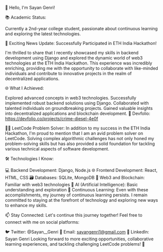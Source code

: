       
👋 Hello, I'm Sayan Genri!

📚 Academic Status:

Currently a 2nd-year college student, passionate about continuous learning and exploring the latest technologies.

🚀 Exciting News Update: Successfully Participated in ETH India Hackathon!

I'm thrilled to share that I recently showcased my skills in backend development using Django and explored the dynamic world of web3 technologies at the ETH India Hackathon. This experience was incredibly enriching, providing me with the opportunity to collaborate with like-minded individuals and contribute to innovative projects in the realm of decentralized applications.

🌐 What I Achieved:

Explored advanced concepts in web3 technologies.
Successfully implemented robust backend solutions using Django.
Collaborated with talented individuals on groundbreaking projects.
Gained valuable insights into decentralized applications and blockchain development.
🔗 Devfolio: https://devfolio.co/projects/crime-diesel-4e0f

🏋️‍♂️ LeetCode Problem Solver:
In addition to my success in the ETH India Hackathon, I'm proud to mention that I am an avid problem solver on LeetCode. Solving complex algorithmic challenges has not only honed my problem-solving skills but has also provided a solid foundation for tackling various technical aspects of software development.

🛠️ Technologies I Know:

💻 Backend Development: Django, Node.js
🌐 Frontend Development: React, HTML, CSS
🗃️ Databases: SQLite, MongoDB
🔗 Web3 and Blockchain: Familiar with web3 technologies
🤖 AI (Artificial Intelligence): Basic understanding and exploration
🌱 Continuous Learning:
Even with these accomplishments, my journey of continuous learning persists. I remain committed to staying at the forefront of technology and exploring new ways to enhance my skills.

📫 Stay Connected:
Let's continue this journey together! Feel free to connect with me on social platforms:

🐦 Twitter: @Sayan__Genri
📧 Email: sayangenri1@gmail.com
💼 LinkedIn: Sayan Genri
Looking forward to more exciting opportunities, collaborative learning experiences, and tackling challenging LeetCode problems! 🌟

